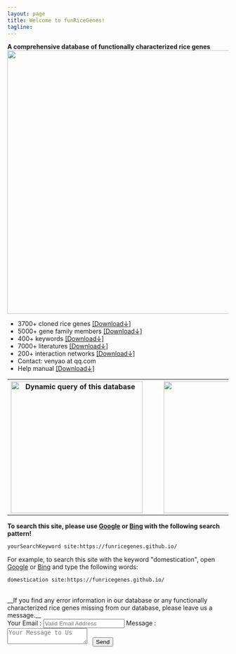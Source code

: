 ```yaml
---
layout: page
title: Welcome to funRiceGenes!
tagline: 
---
```


<head>
<meta name="referrer" content="origin">
</head>

__A comprehensive database of functionally characterized rice genes__
<a href="https://doi.org/10.1093/gigascience/gix119" target="_blank"><img src="https://funricegenes.github.io/images/citation.png" style="width: 600px;"/></a>
* 3700+ cloned rice genes [[Download↓]](https://funricegenes.github.io/geneInfo.table.txt)  
* 5000+ gene family members [[Download↓]](https://funricegenes.github.io/famInfo.table.txt)  
* 400+ keywords [[Download↓]](https://funricegenes.github.io/geneKeyword.table.txt)  
* 7000+ literatures [[Download↓]](https://funricegenes.github.io/reference.table.txt)  
* 200+ interaction networks [[Download↓]](https://funricegenes.github.io/net.pdf)  
* Contact: venyao at qq.com   
* Help manual [[Download↓]](https://funricegenes.github.io/help.pdf)  

<table align="center">
<tr>
<th>
<a href="https://venyao.xyz/funRiceGenes/" target="_blank"><img src="https://funricegenes.github.io/images/funShiny.png" alt="Dynamic query of this database" style="width: 300px;"/></a>
</th>
<th></th><th></th>
<th>
<a href="https://doi.org/10.1093/gigascience/gix119" target="_blank"><img src="https://funricegenes.github.io/images/gigascience.png" style="width: 300px;"/></a>
</th>
</tr>
</table>

__To search this site, please use [Google](http://www.google.com/) or [Bing](https://cn.bing.com) with the following search pattern!__
```
yourSearchKeyword site:https://funricegenes.github.io/
```
For example, to search this site with the keyword "domestication", open [Google](http://www.google.com/) or [Bing](https://cn.bing.com) and type the following words:
```
domestication site:https://funricegenes.github.io/
```
  
<br>
__If you find any error information in our database or any functionally characterized rice genes missing from our database, please leave us a message.__
<form action="http://formspree.io/venyao@qq.com" method="POST" class="dark-matter">
<label>
<span>Your Email :</span>
<input id="email" type="email" name="email" placeholder="Valid Email Address" />
</label>
<label>
<span>Message :</span>
<textarea id="message" name="message" placeholder="Your Message to Us"></textarea>
</label>
<label>
<span>&nbsp;</span>
<button type="submit" class="button">Send</button>
</label>
</form>
